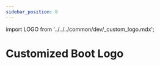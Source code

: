 ```yaml
---
sidebar_position: 8
---
```


import LOGO from '../../../common/dev/\_custom_logo.mdx';

# Customized Boot Logo

<LOGO uboot_develop="../u-boot" product="Radxa ROCK 3B" rsetup_path="../radxa-os/rsetup#update-bootloader" />
